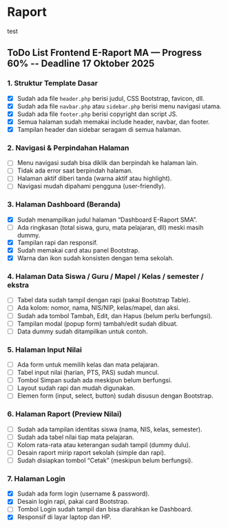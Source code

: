 # Raport

test

## ToDo List Frontend E-Raport MA — Progress 60% -- Deadline 17 Oktober 2025

### 1. Struktur Template Dasar
- [x] Sudah ada file `header.php` berisi judul, CSS Bootstrap, favicon, dll.
- [x] Sudah ada file `navbar.php` atau `sidebar.php` berisi menu navigasi utama.
- [x] Sudah ada file `footer.php` berisi copyright dan script JS.
- [x] Semua halaman sudah memakai include header, navbar, dan footer.
- [x] Tampilan header dan sidebar seragam di semua halaman.

### 2. Navigasi & Perpindahan Halaman
- [ ] Menu navigasi sudah bisa diklik dan berpindah ke halaman lain.
- [ ] Tidak ada error saat berpindah halaman.
- [ ] Halaman aktif diberi tanda (warna aktif atau highlight).
- [ ] Navigasi mudah dipahami pengguna (user-friendly).

### 3. Halaman Dashboard (Beranda)
- [x] Sudah menampilkan judul halaman “Dashboard E-Raport SMA”.
- [ ] Ada ringkasan (total siswa, guru, mata pelajaran, dll) meski masih dummy.
- [x] Tampilan rapi dan responsif.
- [x] Sudah memakai card atau panel Bootstrap.
- [x] Warna dan ikon sudah konsisten dengan tema sekolah.

### 4. Halaman Data Siswa / Guru / Mapel / Kelas / semester / ekstra
- [ ] Tabel data sudah tampil dengan rapi (pakai Bootstrap Table).
- [ ] Ada kolom: nomor, nama, NIS/NIP, kelas/mapel, dan aksi.
- [ ] Sudah ada tombol Tambah, Edit, dan Hapus (belum perlu berfungsi).
- [ ] Tampilan modal (popup form) tambah/edit sudah dibuat.
- [ ] Data dummy sudah ditampilkan untuk contoh.

### 5. Halaman Input Nilai
- [ ] Ada form untuk memilih kelas dan mata pelajaran.
- [ ] Tabel input nilai (harian, PTS, PAS) sudah muncul.
- [ ] Tombol Simpan sudah ada meskipun belum berfungsi.
- [ ] Layout sudah rapi dan mudah digunakan.
- [ ] Elemen form (input, select, button) sudah disusun dengan Bootstrap.

### 6. Halaman Raport (Preview Nilai)
- [ ] Sudah ada tampilan identitas siswa (nama, NIS, kelas, semester).
- [ ] Sudah ada tabel nilai tiap mata pelajaran.
- [ ] Kolom rata-rata atau keterangan sudah tampil (dummy dulu).
- [ ] Desain raport mirip raport sekolah (simple dan rapi).
- [ ] Sudah disiapkan tombol “Cetak” (meskipun belum berfungsi).

### 7. Halaman Login
- [x] Sudah ada form login (username & password).
- [x] Desain login rapi, pakai card Bootstrap.
- [ ] Tombol Login sudah tampil dan bisa diarahkan ke Dashboard.
- [x] Responsif di layar laptop dan HP.
